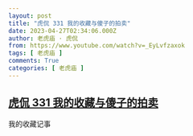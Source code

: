 ```yaml
---
layout: post
title: "虎侃 331 我的收藏与傻子的拍卖"
date: 2023-04-27T02:34:06.000Z
author: 老虎庙 · 虎侃
from: https://www.youtube.com/watch?v=_EyLvfzaxok
tags: [ 老虎庙 ]
comments: True
categories: [ 老虎庙 ]
---
```

<!--1682562846000-->
[虎侃 331 我的收藏与傻子的拍卖](https://www.youtube.com/watch?v=_EyLvfzaxok)
------

<div>
我的收藏记事
</div>
